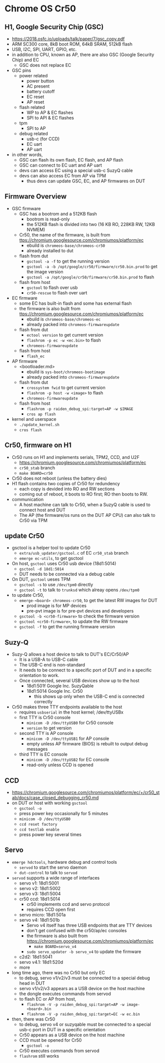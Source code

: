 Chrome OS Cr50
==============

## H1, Google Security Chip (GSC)

- <https://2018.osfc.io/uploads/talk/paper/7/gsc_copy.pdf>
- ARM SC300 core, 8kB boot ROM, 64kB SRAM, 512kB flash
- USB, I2C, SPI, UART, GPIO, etc.
- in addition to CPU, known as AP, there are also GSC (Google Security Chip)
  and EC
  - GSC does not replace EC
- GSC pins
  - power related
    - power button
    - AC present
    - battery cutoff
    - EC reset
    - AP reset
  - flash related
    - WP to AP & EC flashes
    - SPI to API & EC flashes
  - tpm
    - SPI to AP
  - debug related
    - usb-c (for CCD)
    - EC uart
    - AP uart
- in other words,
  - GSC can flash its own flash, EC flash, and AP flash
  - GSC can connect to EC uart and AP uart
  - devs can access EC using a special usb-c SuzyQ cable
  - devs can also access EC from AP via TPM
    - thus devs can update GSC, EC, and AP firmwares on DUT

## Firmware Overview

- GSC firmware
  - GSC has a bootrom and a 512KB flash
    - bootrom is read-only
    - the 512KB flash is divided into two (16 KB RO, 228KB RW, 12KB NVMEM)
  - Cr50, the name of the firmware, is built from
    <ttps://chromium.googlesource.com/chromiumos/platform/ec>
    - ebuild is `chromeos-base/chromeos-cr50` 
    - already installed to dut
  - flash from dut
    - `gsctool -a -f` to get the running version
    - `gsctool -a -b /opt/google/cr50/firmware/cr50.bin.prod` to get the image
      version
    - `gsctool -a /opt/google/cr50/firmware/cr50.bin.prod` to flash
  - flash from host
    - `gsctool` to flash over usb
    - `cr50-rescue` to flash over uart
- EC firmware
  - some EC has built-in flash and some has external flash
  - the firmware is also built from
    <ttps://chromium.googlesource.com/chromiumos/platform/ec>
    - ebuild is `chromeos-base/chromeos-ec`
    - already packed into `chromeos-firmwareupdate`
  - flash from dut
    - `ectool version` to get current version
    - `flashrom -p ec -w <ec.bin>` to flash
    - `chromeos-firmwareupdate`
  - flash from host
    - `flash_ec`
- AP firmware
  - <bootloader.md>
    - ebuild is `sys-boot/chromeos-bootimage`
    - already packed into `chromeos-firmwareupdate`
  - flash from dut
    - `crossystem fwid` to get current version
    - `flashrom -p host -w <image>` to flash
    - `chromeos-firmwareupdate`
  - flash from host
    - `flashrom -p raiden_debug_spi:target=AP -w $IMAGE`
    - `cros ap flash`
- kernel and userspace
  - `./update_kernel.sh`
  - `cros flash`

## Cr50, firmware on H1

- Cr50 runs on H1 and implements serials, TPM2, CCD, and U2F
  - <https://chromium.googlesource.com/chromiumos/platform/ec>
  - `cr50_stab` branch
  - `make BOARD=cr50`
- Cr50 does not reboot (unless the battery dies)
- H1 flash contains two copies of Cr50 for redundency
  - each copy is devided into RO and RW sections
  - coming out of reboot, it boots to RO first;  RO then boots to RW.
- communication
  - A host machine can talk to Cr50, when a SuzyQ cable is used to connect
    host and DUT
  - The AP (the firmware/os runs on the DUT AP CPU) can also talk to Cr50 via
    TPM

## update Cr50

- gsctool is a helper tool to update Cr50
  - `extra/usb_updater/gsctool.c` of EC `cr50_stab` branch
  - `emerge ec-utils`, to get gsctool
- On host, `gsctool` uses Cr50 usb device (18d1:5014)
  - `gsctool -d 18d1:5014`
  - DUT needs to be connected via a debug cable
- On DUT, `gsctool` ueses TPM
  - `gsctool -s` to use `/dev/tpm0` directly
  - `gsctool -t` to talk to `trunksd` which alreay opens `/dev/tpm0`
- to update Cr50,
  - `emerge-<board> chromeos-cr50`, to get the latest RW images for DUT
    - prod image is for MP devices
    - pre-pvt image is for pre-pvt devices and developers
  - `gsctool -b <cr50-firmware>` to check the firmware version
  - `gsctool <cr50-firmware>`, to update the RW firmware
  - `gsctool -f` to get the running firmware version

## Suzy-Q

- Suzy-Q allows a host device to talk to DUT's EC/Cr50/AP
  - It is a USB-A to USB-C cable
  - The USB-C end is non-standard
  - It needs to be connect to a specific port of DUT and in a specific
    orientation to work.
  - Once connected, several USB devices show up to the host
    - 18d1:501f Google Inc. SuzyQable
    - 18d1:5014 Google Inc. Cr50
      - this shows up only when the USB-C end is connected correctly
- Cr50 makes three TTY endpoints available to the host
  - requires `usbserial` in the host kernel; /dev/ttyUSBx
  - first TTY is Cr50 console
    - `minicom -D /dev/ttyUSB0` for Cr50 console
    - `version` to get version
  - second TTY is AP console
    - `minicom -D /dev/ttyUSB1` for AP console
    - empty unless AP firmware (BIOS) is rebuilt to output debug messages
  - third TTY is EC console
    - `minicom -D /dev/ttyUSB2` for EC console
    - read-only unless CCD is opened

## CCD

- <https://chromium.googlesource.com/chromiumos/platform/ec/+/cr50_stab/docs/case_closed_debugging_cr50.md>
- on DUT or host with working `gsctool`
  - `gsctool -o`
  - press power key occasionally for 5 minutes
  - `minicom -D /dev/ttyUSB0`
  - `ccd reset factory`
  - `ccd testlab enable`
  - press power key several times

## Servo

- `emerge hdctools`, hardware debug and control tools
  - `servod` to start the servo daemon
  - `dut-control` to talk to `servod`
- `servod` supports a wide range of interfaces
  - servo v1: 18d1:5001
  - servo v2: 18d1:5002
  - servo v3: 18d1:5004
  - cr50 ccd: 18d1:5014
    - cr50 implements ccd and servo protocol
    - requires CCD open first
  - servo micro: 18d1:501a
  - servo v4: 18d1:501b
    - Servo v4 itself has three USB endpoints that are TTY devices
    - don't get confused with the cr50/ap/ec consoles
    - the firmware is also built from
      <https://chromium.googlesource.com/chromiumos/platform/ec>
      - `make BOARD=servo_v4`
    - `sudo servo_updater -b servo_v4` to update the firmware
  - c2d2: 18d1:5041
  - servo v4.1: 18d1:520d
  - more
- long time ago, there was no Cr50 but only EC
  - to debug, servo v1/v2/v3 must be connected to a special debug head in DUT
  - servo v1/v2/v3 appears as a USB device on the host machine
  - the dongle executes commands from servod
  - to flash EC or AP from host,
    - `flashrom -V -p raiden_debug_spi:target=AP -w image-<board>.bin`
    - `flashrom -V -p raiden_debug_spi:target=EC -w ec.bin`
- then, there was Cr50
  - to debug, servo v4 or suzyqable must be connected to a special usb-c port
    in DUT in a specific orientation
  - Cr50 appears as a USB device on the host machine
  - CCD must be opened for Cr50
    - `gsctool -o`
  - Cr50 executes commands from servod
  - `flashrom` still works
